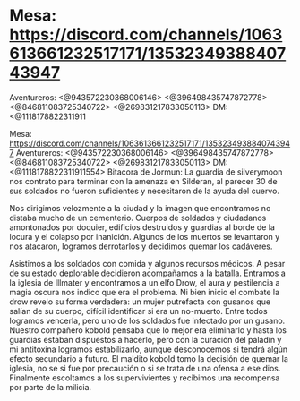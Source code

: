 # Mesa: ⁠https://discord.com/channels/1063613661232517171/1353234938840743947
Aventureros: <@943572230368006146> <@396498435747872778> <@846811083725340722> <@269831217833050113> 
DM: <@1118178822311911

Mesa: ⁠https://discord.com/channels/1063613661232517171/1353234938840743947
Aventureros: <@943572230368006146> <@396498435747872778> <@846811083725340722> <@269831217833050113> 
DM: <@1118178822311911554> 
Bitacora de Jormun:
La guardia de silverymoon nos contrato para terminar con la amenaza en Silderan, al parecer 30 de sus soldados no fueron suficientes y necesitaron de la ayuda del cuervo.

Nos dirigimos velozmente a la ciudad y la imagen que encontramos no distaba mucho de un cementerio.
Cuerpos de soldados y ciudadanos amontonados por doquier, edificios destruidos y guardias al borde de la locura y el colapso por inanición.
Algunos de los muertos se levantaron y nos atacaron, logramos derrotarlos y decidimos quemar los cadáveres.

Asistimos a los soldados con comida y algunos recursos médicos. A pesar de su estado deplorable decidieron acompañarnos a la batalla.
Entramos a la iglesia de Illmater y encontramos a un elfo Drow, el aura y pestilencia a magia oscura nos indico que era el problema.
Ni bien inicio el combate la drow revelo su forma verdadera: un mujer putrefacta con gusanos que salían de su cuerpo, difícil identificar si era un no-muerto.
Entre todos logramos vencerla, pero uno de los soldados fue infectado por un gusano.
Nuestro compañero kobold pensaba que lo mejor era eliminarlo y hasta los guardias estaban dispuestos a hacerlo, pero con la curación del paladín y mi antitoxina logramos estabilizarlo, aunque desconocemos si tendrá algún efecto secundario a futuro.
El maldito kobold tomo la decisión de quemar la iglesia, no se si fue por precaución o si se trata de una ofensa a ese dios.
Finalmente escoltamos a los supervivientes y recibimos una recompensa por parte de la milicia.

